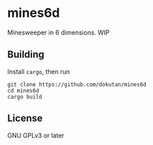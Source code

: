 # mines6d
Minesweeper in 6 dimensions. WIP

## Building
Install ``cargo``, then run
```
git clone https://github.com/dokutan/mines6d
cd mines6d
cargo build
```

## License
GNU GPLv3 or later
